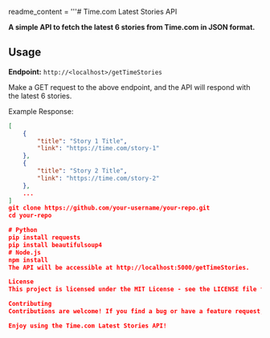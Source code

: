 readme_content = '''# Time.com Latest Stories API

**A simple API to fetch the latest 6 stories from Time.com in JSON format.**

## Usage

**Endpoint:** `http://<localhost>/getTimeStories`

Make a GET request to the above endpoint, and the API will respond with the latest 6 stories.

Example Response:
```json
[
    {
        "title": "Story 1 Title",
        "link": "https://time.com/story-1"
    },
    {
        "title": "Story 2 Title",
        "link": "https://time.com/story-2"
    },
    ...
]
git clone https://github.com/your-username/your-repo.git
cd your-repo

# Python
pip install requests
pip install beautifulsoup4
# Node.js
npm install
The API will be accessible at http://localhost:5000/getTimeStories.

License
This project is licensed under the MIT License - see the LICENSE file for details.

Contributing
Contributions are welcome! If you find a bug or have a feature request, please open an issue or submit a pull request.

Enjoy using the Time.com Latest Stories API!
